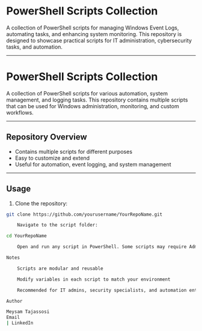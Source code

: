 # PowerShell Scripts Collection

A collection of PowerShell scripts for managing Windows Event Logs, automating tasks, and enhancing system monitoring. This repository is designed to showcase practical scripts for IT administration, cybersecurity tasks, and automation.


---

# PowerShell Scripts Collection

A collection of PowerShell scripts for various automation, system management, and logging tasks. This repository contains multiple scripts that can be used for Windows administration, monitoring, and custom workflows.

---

## Repository Overview

- Contains multiple scripts for different purposes
- Easy to customize and extend
- Useful for automation, event logging, and system management

---

## Usage

1. Clone the repository:

```bash
git clone https://github.com/yourusername/YourRepoName.git

    Navigate to the script folder:

cd YourRepoName

    Open and run any script in PowerShell. Some scripts may require Administrator privileges.

Notes

    Scripts are modular and reusable

    Modify variables in each script to match your environment

    Recommended for IT admins, security specialists, and automation enthusiasts

Author

Meysam Tajassosi
Email
| LinkedIn
